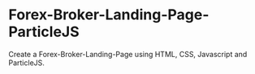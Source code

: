 # Forex-Broker-Landing-Page-ParticleJS
Create a Forex-Broker-Landing-Page using HTML, CSS, Javascript and ParticleJS.
